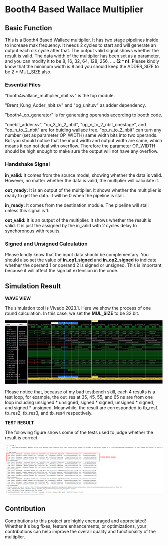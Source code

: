 # Booth4 Based Wallace Multiplier
## Basic Function
This is a Booth4 Based Wallace multiplier. It has two stage pipelines inside to increase max frequency. It needs 2 cycles to start and will generate an output each clk cycle after that. The output valid signal shows whether the result is valid. The data width of the multiplier has been set as a parameter, and you can modify it to be 8, 16, 32, 64, 128, 256, .... **(2 ^ n)**. Please kindly know that the minimum width is 8 and you should keep the ADDER_SIZE to be 2 * MUL_SIZE also.

### Essential Files
"booth4wallace_multiplier_nbit.sv" is the top module.

"Brent_Kung_Adder_nbit.sv" and "pg_unit.sv" as adder dependency.

"booth4_op_generator" is for generating operands according to booth code.

"onebit_adder.sv", "op_3_to_2_nbit", "op_n_to_2_nbit_onestage", and "op_n_to_2_nbit" are for buiding wallace tree. "op_n_to_2_nbit" can turn any number (set as parameter OP_WIDTH) same width bits into two operands. But you should notice that the input width and output width are same, which means it can not deal with overflow. Therefore the parameter OP_WIDTH should be high enough to make sure the output will not have any overflow.

### Handshake Signal

**in_valid:** It comes from the source model, showing whether the data is valid. However, no matter whether the data is valid, the multiplier will calculate it.

**out_ready:** It is an output of the multiplier. It shows whether the multiplier is ready to get the data. It will be 0 when the pipeline is stall.

**in_ready:** It comes from the destination module. The pipeline will stall unless this signal is 1.

**out_valid:** It is an output of the multiplier. It shows whether the result is valid. It is just the assigned by the in_valid with 2 cycles delay to synchoronous with results.

### Signed and Unsigned Calculation
Please kindly know that the input data should be complementary. You should also set the value of __in_op1_signed__ and __in_op2_signed__ to indicate whether the operand 1 or operand 2 is signed or unsigned. This is important because it will affect the sign bit extension in the code.

## Simulation Result
**WAVE VIEW**

The simulation tool is Vivado 2023.1. Here we show the process of one round calculation. In this case, we set the __MUL_SIZE__ to be 32 bit.

![alt text](png/Wave.png)

Please notice that, because of my bad testbench skill, each 4 results is a test loop, for example, the out_res at 35, 45, 55, and 65 ns are from one loop including unsigned * unsigned, signed * signed, unsigned * signed, and signed * unsigned. Meanwhile, the result are corresponded to tb_res1, tb_res2, tb_res3, and tb_res4 respectively.

**TEST RESULT**

The following figure shows some of the tests used to judge whether the result is correct.

![alt text](png/Test.png)

## Contribution
Contributions to this project are highly encouraged and appreciated! Whether it's bug fixes, feature enhancements, or optimizations, your contributions can help improve the overall quality and functionality of the multiplier.